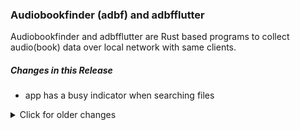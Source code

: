 ### Audiobookfinder (adbf) and adbfflutter

Audiobookfinder and adbfflutter are Rust based programs to collect audio(book) data over local
network with same clients.

##### Changes in this Release
* app has a busy indicator when searching files


<details>
  <summary>Click for older changes</summary>

    * v0.1.36
        - added sending out of audio files found also from android app
        - deployment with .deb
    * v0.1.35
        - no real changes, only library updates, and testing this release notes
    * v0.1.33:
        - fixed and beautified CI process
</details>        
